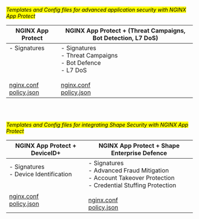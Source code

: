<mark>*Templates and Config files for advanced application security with NGINX App Protect*</mark>

| NGINX App Protect                                                                                                            | NGINX App Protect + (Threat Campaigns, Bot Detection, L7 DoS)                                                                                                                          |
|-                                                                                                                             |-                                                                                                                                                                                       |
| - Signatures  <br><br><br><br><br> [nginx.conf](configs/waf-nginx.conf) <br> [policy.json](policies/nap_policy_waf.json)     | - Signatures <br> - Threat Campaigns <br> - Bot Defence <br> - L7 DoS <br><br> [nginx.conf](configs/waf_tc_bot_dos-nginx.conf) <br> [policy.json](configs/waf_tc_bot_dos-nginx.conf)   |

<br>
<br>

<mark>*Templates and Config files for integrating Shape Security with NGINX App Protect*</mark>

| NGINX App Protect + DeviceID+                                                                                                | NGINX App Protect + Shape Enterprise Defence                                                                                                                           |
|-                                                                                                                             |-                                                                                                                                                                                       |
| - Signatures <br> - Device Identification <br><br><br> [nginx.conf](configs/waf-nginx.conf) <br> [policy.json](policies/nap_policy_waf.json)     | - Signatures <br> - Advanced Fraud Mitigation <br> - Account Takeover Protection <br> - Credential Stuffing Protection <br><br> [nginx.conf](configs/waf_tc_bot_dos-nginx.conf) <br> [policy.json](configs/waf_tc_bot_dos-nginx.conf)   |